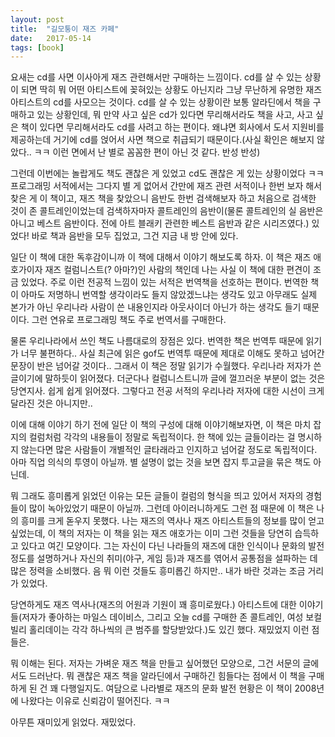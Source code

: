 ```yaml
---
layout: post
title:  "길모퉁이 재즈 카페"
date:   2017-05-14
tags: [book]
---
```


요새는 cd를 사면 이사아게 재즈 관련해서만 구매하는 느낌이다. cd를 살 수 있는 상황이 되면 딱히 뭐 어떤 아티스트에 꽂혀있는 상황도 아닌지라 그냥 무난하게 유명한 재즈 아티스트의 cd를 사모으는 것이다. cd를 살 수 있는 상황이란 보통 알라딘에서 책을 구매하고 있는 상황인데, 뭐 만약 사고 싶은 cd가 있다면 무리해서라도 책을 사고, 사고 싶은 책이 있다면 무리해서라도 cd를 사려고 하는 편이다. 왜냐면 회사에서 도서 지원비를 제공하는데 거기에 cd를 얹어서 사면 책으로 취급되기 때문이다.(사실 확인은 해보지 않았다.. ㅋㅋ 이런 면에서 난 별로 꼼꼼한 편이 아닌 것 같다. 반성 반성) 

  그런데 이번에는 놀랍게도 책도 괜찮은 게 있었고 cd도 괜찮은 게 있는 상황이었다 ㅋㅋ 프로그래밍 서적에서는 그다지 별 게 없어서 간만에 재즈 관련 서적이나 한번 보자 해서 찾은 게 이 책이고, 재즈 책을 찾았으니 음반도 한번 검색해보자 하고 처음으로 검색한 것이 존 콜트레인이었는데 검색하자마자 콜트레인의 음반이(물론 콜트레인의 실 음반은 아니고 베스트 음반이다. 전에 아트 블래키 관련한 베스트 음반과 같은 시리즈였다.) 있었다! 바로 책과 음반을 모두 집었고, 그건 지금 내 방 안에 있다. 

  일단 이 책에 대한 독후감이니까 이 책에 대해서 이야기 해보도록 하자. 이 책은 재즈 애호가이자 재즈 컬럼니스트(? 아마?)인 사람의 책인데 나는 사실 이 책에 대한 편견이 조금 있었다. 주로 이런 전공적 느낌이 있는 서적은 번역책을 선호하는 편이다. 번역한 책이 아마도 저명하니 번역할 생각이라도 들지 않았겠느냐는 생각도 있고 아무래도 실제 본가가 아닌 우리나라 사람이 쓴 내용인지라 아웃사이더 아닌가 하는 생각도 들기 때문이다. 그런 연유로 프로그래밍 책도 주로 번역서를 구매한다. 

  물론 우리나라에서 쓰인 책도 나름대로의 장점은 있다. 번역한 책은 번역투 때문에 읽기가 너무 불편하다.. 사실 최근에 읽은 gof도 번역투 때문에 제대로 이해도 못하고 넘어간 문장이 반은 넘어갈 것이다.. 그래서 이 책은 정말 읽기가 수월했다. 우리나라 저자가 쓴 글이기에 말하듯이 읽어졌다. 더군다나 컬럼니스트니까 글에 껄끄러운 부분이 없는 것은 당연지사. 쉽게 쉽게 읽어졌다. 그렇다고 전공 서적의 우리나라 저자에 대한 시선이 크게 달라진 것은 아니지만.. 

  이에 대해 이야기 하기 전에 일단 이 책의 구성에 대해 이야기해보자면, 이 책은 마치 잡지의 컬럼처럼 각각의 내용들이 정말로 독립적이다. 한 책에 있는 글들이라는 걸 명시하지 않는다면 많은 사람들이 개별적인 글타래라고 인지하고 넘어갈 정도로 독립적이다. 아마 직업 의식의 투영이 아닐까. 별 설명이 없는 것을 보면 잡지 투고글을 묶은 책도 아닌데. 

  뭐 그래도 흥미롭게 읽었던 이유는 모든 글들이 컬럼의 형식을 띄고 있어서 저자의 경험들이 많이 녹아있었기 때문이 아닐까. 그런데 아이러니하게도 그런 점 때문에 이 책은 나의 흥미를 크게 돋우지 못했다. 나는 재즈의 역사나 재즈 아티스트들의 정보를 많이 얻고 싶었는데, 이 책의 저자는 이 책을 읽는 재즈 애호가는 이미 그런 것들을 당연히 습득하고 있다고 여긴 모양이다. 그는 자신이 다닌 나라들의 재즈에 대한 인식이나 문화의 발전 정도를 설명하거나 자신의 취미(야구, 게임 등)과 재즈를 엮어서 공통점을 설파하는 데 많은 정력을 소비했다. 음 뭐 이런 것들도 흥미롭긴 하지만.. 내가 바란 것과는 조금 거리가 있었다. 

  당연하게도 재즈 역사나(재즈의 어원과 기원이 꽤 흥미로웠다.) 아티스트에 대한 이야기들(저자가 좋아하는 마일스 데이비스, 그리고 오늘 cd를 구매한 존 콜트레인, 여성 보컬 빌리 홀리데이는 각각 하나씩의 큰 범주를 할당받았다.)도 있긴 했다. 재밌었지 이런 점들은. 

  뭐 이해는 된다. 저자는 가벼운 재즈 책을 만들고 싶어했던 모양으로, 그건 서문의 글에서도 드러난다. 뭐 괜찮은 재즈 책을 알라딘에서 구매하긴 힘들다는 점에서 이 책을 구매하게 된 건 꽤 다행일지도. 여담으로 나라별로 재즈의 문화 발전 현황은 이 책이 2008년에 나왔다는 이유로 신뢰감이 떨어진다. ㅋㅋ 

  아무튼 재미있게 읽었다. 재밌었다.